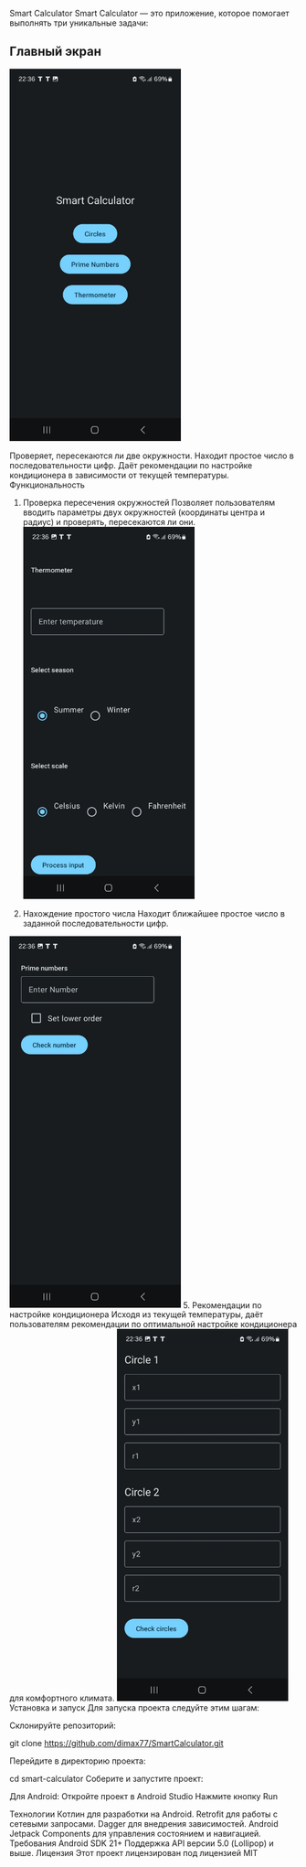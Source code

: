 Smart Calculator
Smart Calculator — это приложение, которое помогает выполнять три уникальные задачи:

## Главный экран

<img src="screenshots/photo_5238094165642963266_y.jpg" alt="Main Screen" width="300">

Проверяет, пересекаются ли две окружности.
Находит простое число в последовательности цифр.
Даёт рекомендации по настройке кондиционера в зависимости от текущей температуры.
Функциональность
1. Проверка пересечения окружностей
Позволяет пользователям вводить параметры двух окружностей (координаты центра и радиус) и проверять, пересекаются ли они.
<img src="screenshots/photo_5238094165642963264_y.jpg" alt="Circles" width="300"> 

3. Нахождение простого числа
Находит ближайшее простое число в заданной последовательности цифр.

<img src="screenshots/photo_5238094165642963265_y.jpg" alt="Prime numbers" width="300">
5. Рекомендации по настройке кондиционера
Исходя из текущей температуры, даёт пользователям рекомендации по оптимальной настройке кондиционера для комфортного климата.

<img src="screenshots/photo_5238094165642963267_y.jpg" alt="Recomendations" width="300">
Установка и запуск
Для запуска проекта следуйте этим шагам:

Склонируйте репозиторий:


git clone https://github.com/dimax77/SmartCalculator.git

Перейдите в директорию проекта:


cd smart-calculator
Соберите и запустите проект:

Для Android:
Откройте проект в Android Studio
Нажмите кнопку Run

Технологии
Котлин для разработки на Android.
Retrofit для работы с сетевыми запросами.
Dagger для внедрения зависимостей.
Android Jetpack Components для управления состоянием и навигацией.
Требования
Android SDK 21+
Поддержка API версии 5.0 (Lollipop) и выше.
Лицензия
Этот проект лицензирован под лицензией MIT
